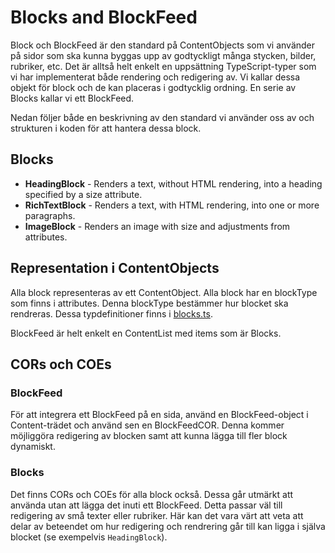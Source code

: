# Blocks and BlockFeed

Block och BlockFeed är den standard på ContentObjects som vi använder på sidor som ska kunna byggas upp av 
godtyckligt många stycken, bilder, rubriker, etc. Det är alltså helt enkelt en uppsättning TypeScript-typer som vi 
har implementerat både rendering och redigering av. Vi kallar dessa objekt för block och de kan placeras i 
godtycklig ordning. En serie av Blocks kallar vi ett BlockFeed.

Nedan följer både en beskrivning av den standard vi använder oss av och strukturen i koden för att hantera dessa 
block.

## Blocks

- **HeadingBlock** - Renders a text, without HTML rendering, into a heading specified by a size attribute.
- **RichTextBlock** - Renders a text, with HTML rendering, into one or more paragraphs.
- **ImageBlock** - Renders an image with size and adjustments from attributes.

## Representation i ContentObjects
Alla block representeras av ett ContentObject. Alla block har en blockType som finns i attributes. Denna blockType 
bestämmer hur blocket ska rendreras. Dessa typdefinitioner finns i 
[blocks.ts](../../client/src/types/content_objects/blocks.ts).

BlockFeed är helt enkelt en ContentList med items som är Blocks.

## CORs och COEs
### BlockFeed
För att integrera ett BlockFeed på en sida, använd en BlockFeed-object i Content-trädet och använd sen en 
BlockFeedCOR. Denna kommer möjliggöra redigering av blocken samt att kunna lägga till fler block dynamiskt.

### Blocks
Det finns CORs och COEs för alla block också. Dessa går utmärkt att använda utan att lägga det inuti ett BlockFeed. 
Detta passar väl till redigering av små texter eller rubriker. Här kan det vara värt att veta att delar av beteendet 
om hur redigering och rendrering går till kan ligga i själva blocket (se exempelvis `HeadingBlock`). 
